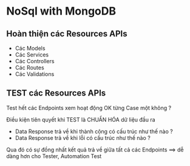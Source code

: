 # NoSql with MongoDB

## Hoàn thiện các Resources APIs

- Các Models
- Các Services
- Các Controllers
- Các Routes
- Các Validations

## TEST các Resources APIs

Test hết các Endpoints xem hoạt động OK từng Case một không ?

Điều kiện tiên quyết khi TEST là CHUẨN HÓA dữ liệu đầu ra

- Data Response trả về khi thành công có cấu trúc như thế nào ?
- Data Response trả về khi lỗi có cấu trúc như thế nào ?

Qua đó có sự đồng nhất kết quả trả về giữa tất cả các Endpoints ==> dễ dàng hơn cho Tester, Automation Test